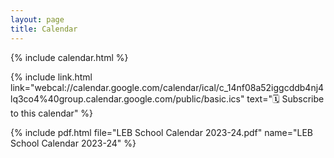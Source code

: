```yaml
---
layout: page
title: Calendar
---
```


{% include calendar.html %}

{% include link.html link="webcal://calendar.google.com/calendar/ical/c_14nf08a52iggcddb4nj4lq3co4%40group.calendar.google.com/public/basic.ics" text="🗓 Subscribe to this calendar" %}

{% include pdf.html file="LEB School Calendar 2023-24.pdf" name="LEB School Calendar 2023-24" %}